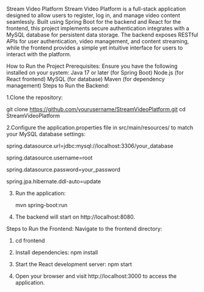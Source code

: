 Stream Video Platform
Stream Video Platform is a full-stack application designed to allow users to register, log in, and manage video content seamlessly. Built using Spring Boot for the backend and React for the frontend, this project implements secure authentication  integrates with a MySQL database for persistent data storage. The backend exposes RESTful APIs for user authentication, video management, and content streaming, while the frontend provides a simple yet intuitive interface for users to interact with the platform.

How to Run the Project
Prerequisites:
Ensure you have the following installed on your system:
Java 17 or later (for Spring Boot)
Node.js (for React frontend)
MySQL (for database)
Maven (for dependency management)
Steps to Run the Backend:


1.Clone the repository:

 git clone https://github.com/yourusername/StreamVideoPlatform.git
 cd StreamVideoPlatform


2.Configure the application.properties file in src/main/resources/ to match your MySQL database settings:

spring.datasource.url=jdbc:mysql://localhost:3306/your_database

spring.datasource.username=root

spring.datasource.password=your_password

spring.jpa.hibernate.ddl-auto=update


3. Run the application:

	mvn spring-boot:run


5. The backend will start on http://localhost:8080.



Steps to Run the Frontend:
Navigate to the frontend directory:


1. cd frontend

 2. Install dependencies:
	npm install

3. Start the React development server:
	npm start

 4. Open your browser and visit http://localhost:3000 to access the application.

 
